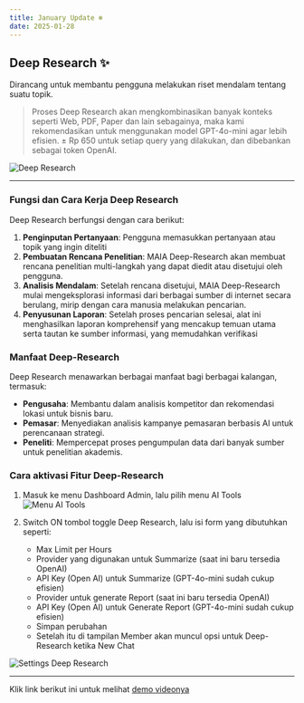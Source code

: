 ```yaml
---
title: January Update ❄️
date: 2025-01-28
---
```


## Deep Research ✨
Dirancang untuk membantu pengguna melakukan riset mendalam tentang suatu topik.

> Proses Deep Research akan mengkombinasikan banyak konteks seperti Web, PDF, Paper dan lain sebagainya, maka kami rekomendasikan untuk menggunakan model GPT-4o-mini agar lebih efisien. ± Rp 650 untuk setiap query yang dilakukan, dan dibebankan sebagai token OpenAI.

![Deep Research](https://res.cloudinary.com/moyadev/image/upload/v1739437211/deep-research_t07t5f.png)

---

### Fungsi dan Cara Kerja Deep Research
Deep Research berfungsi dengan cara berikut:

1. **Penginputan Pertanyaan**: Pengguna memasukkan pertanyaan atau topik yang ingin diteliti
2. **Pembuatan Rencana Penelitian**: MAIA Deep-Research akan membuat rencana penelitian multi-langkah yang dapat diedit atau disetujui oleh pengguna.
3. **Analisis Mendalam**: Setelah rencana disetujui, MAIA Deep-Research mulai mengeksplorasi informasi dari berbagai sumber di internet secara berulang, mirip dengan cara manusia melakukan pencarian.
4. **Penyusunan Laporan**: Setelah proses pencarian selesai, alat ini menghasilkan laporan komprehensif yang mencakup temuan utama serta tautan ke sumber informasi, yang memudahkan verifikasi

### Manfaat Deep-Research
Deep Research menawarkan berbagai manfaat bagi berbagai kalangan, termasuk:

- **Pengusaha**: Membantu dalam analisis kompetitor dan rekomendasi lokasi untuk bisnis baru.
- **Pemasar**: Menyediakan analisis kampanye pemasaran berbasis AI untuk perencanaan strategi.
- **Peneliti**: Mempercepat proses pengumpulan data dari banyak sumber untuk penelitian akademis.

### Cara aktivasi Fitur Deep-Research
1. Masuk ke menu Dashboard Admin, lalu pilih menu AI Tools
![Menu AI Tools](https://res.cloudinary.com/moyadev/image/upload/v1739437525/deep1_sm5fed.png)

2. Switch ON tombol toggle Deep Research, lalu isi form yang dibutuhkan seperti:

    - Max Limit per Hours
    - Provider yang digunakan untuk Summarize (saat ini baru tersedia OpenAI)
    - API Key (Open AI) untuk Summarize (GPT-4o-mini sudah cukup efisien)
    - Provider untuk generate Report (saat ini baru tersedia OpenAI)
    - API Key (Open AI) untuk Generate Report (GPT-4o-mini sudah cukup efisien)
    - Simpan perubahan
    - Setelah itu di tampilan Member akan muncul opsi untuk Deep-Research ketika New Chat

![Settings Deep Research](https://res.cloudinary.com/moyadev/image/upload/v1739437525/deep1_sm5fed.png)

---

Klik link berikut ini untuk melihat [demo videonya](https://res.cloudinary.com/moyadev/video/upload/v1739438001/MAIA_DeepResearch_thjqvs_xb4ztu.mp4)